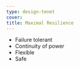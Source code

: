 ```yaml
---
type: design-tenet
cover:
title: Maximal Resilience
---
```


- Failure tolerant
- Continuity of power
- Flexible
- Safe
